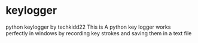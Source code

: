 # keylogger
python keylogger by techkidd22
This is A python key logger works perfectly in windows by recording key strokes and saving them in a text file

